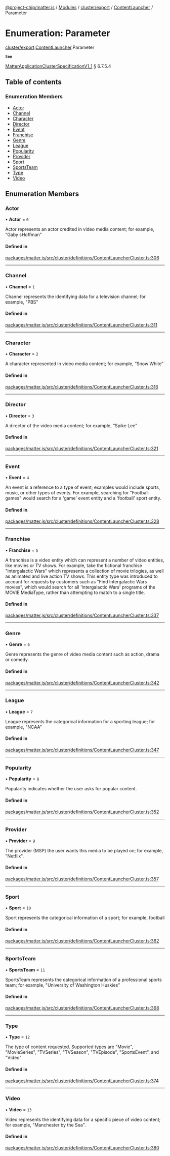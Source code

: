 [@project-chip/matter.js](../README.md) / [Modules](../modules.md) / [cluster/export](../modules/cluster_export.md) / [ContentLauncher](../modules/cluster_export.ContentLauncher.md) / Parameter

# Enumeration: Parameter

[cluster/export](../modules/cluster_export.md).[ContentLauncher](../modules/cluster_export.ContentLauncher.md).Parameter

**`See`**

[MatterApplicationClusterSpecificationV1_1](../interfaces/spec_export.MatterApplicationClusterSpecificationV1_1.md) § 6.7.5.4

## Table of contents

### Enumeration Members

- [Actor](cluster_export.ContentLauncher.Parameter.md#actor)
- [Channel](cluster_export.ContentLauncher.Parameter.md#channel)
- [Character](cluster_export.ContentLauncher.Parameter.md#character)
- [Director](cluster_export.ContentLauncher.Parameter.md#director)
- [Event](cluster_export.ContentLauncher.Parameter.md#event)
- [Franchise](cluster_export.ContentLauncher.Parameter.md#franchise)
- [Genre](cluster_export.ContentLauncher.Parameter.md#genre)
- [League](cluster_export.ContentLauncher.Parameter.md#league)
- [Popularity](cluster_export.ContentLauncher.Parameter.md#popularity)
- [Provider](cluster_export.ContentLauncher.Parameter.md#provider)
- [Sport](cluster_export.ContentLauncher.Parameter.md#sport)
- [SportsTeam](cluster_export.ContentLauncher.Parameter.md#sportsteam)
- [Type](cluster_export.ContentLauncher.Parameter.md#type)
- [Video](cluster_export.ContentLauncher.Parameter.md#video)

## Enumeration Members

### Actor

• **Actor** = ``0``

Actor represents an actor credited in video media content; for example, “Gaby sHoffman”

#### Defined in

[packages/matter.js/src/cluster/definitions/ContentLauncherCluster.ts:306](https://github.com/project-chip/matter.js/blob/3adaded6/packages/matter.js/src/cluster/definitions/ContentLauncherCluster.ts#L306)

___

### Channel

• **Channel** = ``1``

Channel represents the identifying data for a television channel; for example, "PBS"

#### Defined in

[packages/matter.js/src/cluster/definitions/ContentLauncherCluster.ts:311](https://github.com/project-chip/matter.js/blob/3adaded6/packages/matter.js/src/cluster/definitions/ContentLauncherCluster.ts#L311)

___

### Character

• **Character** = ``2``

A character represented in video media content; for example, “Snow White”

#### Defined in

[packages/matter.js/src/cluster/definitions/ContentLauncherCluster.ts:316](https://github.com/project-chip/matter.js/blob/3adaded6/packages/matter.js/src/cluster/definitions/ContentLauncherCluster.ts#L316)

___

### Director

• **Director** = ``3``

A director of the video media content; for example, “Spike Lee”

#### Defined in

[packages/matter.js/src/cluster/definitions/ContentLauncherCluster.ts:321](https://github.com/project-chip/matter.js/blob/3adaded6/packages/matter.js/src/cluster/definitions/ContentLauncherCluster.ts#L321)

___

### Event

• **Event** = ``4``

An event is a reference to a type of event; examples would include sports, music, or other types of events.
For example, searching for "Football games" would search for a 'game' event entity and a 'football' sport
entity.

#### Defined in

[packages/matter.js/src/cluster/definitions/ContentLauncherCluster.ts:328](https://github.com/project-chip/matter.js/blob/3adaded6/packages/matter.js/src/cluster/definitions/ContentLauncherCluster.ts#L328)

___

### Franchise

• **Franchise** = ``5``

A franchise is a video entity which can represent a number of video entities, like movies or TV shows. For
example, take the fictional franchise "Intergalactic Wars" which represents a collection of movie trilogies,
as well as animated and live action TV shows. This entity type was introduced to account for requests by
customers such as "Find Intergalactic Wars movies", which would search for all 'Intergalactic Wars' programs
of the MOVIE MediaType, rather than attempting to match to a single title.

#### Defined in

[packages/matter.js/src/cluster/definitions/ContentLauncherCluster.ts:337](https://github.com/project-chip/matter.js/blob/3adaded6/packages/matter.js/src/cluster/definitions/ContentLauncherCluster.ts#L337)

___

### Genre

• **Genre** = ``6``

Genre represents the genre of video media content such as action, drama or comedy.

#### Defined in

[packages/matter.js/src/cluster/definitions/ContentLauncherCluster.ts:342](https://github.com/project-chip/matter.js/blob/3adaded6/packages/matter.js/src/cluster/definitions/ContentLauncherCluster.ts#L342)

___

### League

• **League** = ``7``

League represents the categorical information for a sporting league; for example, "NCAA"

#### Defined in

[packages/matter.js/src/cluster/definitions/ContentLauncherCluster.ts:347](https://github.com/project-chip/matter.js/blob/3adaded6/packages/matter.js/src/cluster/definitions/ContentLauncherCluster.ts#L347)

___

### Popularity

• **Popularity** = ``8``

Popularity indicates whether the user asks for popular content.

#### Defined in

[packages/matter.js/src/cluster/definitions/ContentLauncherCluster.ts:352](https://github.com/project-chip/matter.js/blob/3adaded6/packages/matter.js/src/cluster/definitions/ContentLauncherCluster.ts#L352)

___

### Provider

• **Provider** = ``9``

The provider (MSP) the user wants this media to be played on; for example, "Netflix".

#### Defined in

[packages/matter.js/src/cluster/definitions/ContentLauncherCluster.ts:357](https://github.com/project-chip/matter.js/blob/3adaded6/packages/matter.js/src/cluster/definitions/ContentLauncherCluster.ts#L357)

___

### Sport

• **Sport** = ``10``

Sport represents the categorical information of a sport; for example, football

#### Defined in

[packages/matter.js/src/cluster/definitions/ContentLauncherCluster.ts:362](https://github.com/project-chip/matter.js/blob/3adaded6/packages/matter.js/src/cluster/definitions/ContentLauncherCluster.ts#L362)

___

### SportsTeam

• **SportsTeam** = ``11``

SportsTeam represents the categorical information of a professional sports team; for example, "University of
Washington Huskies"

#### Defined in

[packages/matter.js/src/cluster/definitions/ContentLauncherCluster.ts:368](https://github.com/project-chip/matter.js/blob/3adaded6/packages/matter.js/src/cluster/definitions/ContentLauncherCluster.ts#L368)

___

### Type

• **Type** = ``12``

The type of content requested. Supported types are "Movie", "MovieSeries", "TVSeries", "TVSeason",
"TVEpisode", "SportsEvent", and "Video"

#### Defined in

[packages/matter.js/src/cluster/definitions/ContentLauncherCluster.ts:374](https://github.com/project-chip/matter.js/blob/3adaded6/packages/matter.js/src/cluster/definitions/ContentLauncherCluster.ts#L374)

___

### Video

• **Video** = ``13``

Video represents the identifying data for a specific piece of video content; for example, "Manchester by the
Sea".

#### Defined in

[packages/matter.js/src/cluster/definitions/ContentLauncherCluster.ts:380](https://github.com/project-chip/matter.js/blob/3adaded6/packages/matter.js/src/cluster/definitions/ContentLauncherCluster.ts#L380)
